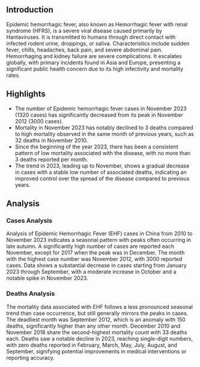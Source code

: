 ## Introduction

Epidemic hemorrhagic fever, also known as Hemorrhagic fever with renal syndrome (HFRS), is a severe viral disease caused primarily by Hantaviruses. It is transmitted to humans through direct contact with infected rodent urine, droppings, or saliva. Characteristics include sudden fever, chills, headaches, back pain, and severe abdominal pain. Hemorrhaging and kidney failure are severe complications. It escalates globally, with primary incidents found in Asia and Europe, presenting a significant public health concern due to its high infectivity and mortality rates.
## Highlights

- The number of Epidemic hemorrhagic fever cases in November 2023 (1320 cases) has significantly decreased from its peak in November 2012 (3000 cases). <br/>
- Mortality in November 2023 has notably declined to 3 deaths compared to high mortality observed in the same month of previous years, such as 32 deaths in November 2010. <br/>
- Since the beginning of the year 2023, there has been a consistent pattern of low mortality associated with the disease, with no more than 3 deaths reported per month. <br/>
- The trend in 2023, leading up to November, shows a gradual decrease in cases with a stable low number of associated deaths, indicating an improved control over the spread of the disease compared to previous years.
## Analysis

### Cases Analysis
Analysis of Epidemic Hemorrhagic Fever (EHF) cases in China from 2010 to November 2023 indicates a seasonal pattern with peaks often occurring in late autumn. A significantly high number of cases are reported each November, except for 2017 when the peak was in December. The month with the highest case number was November 2012, with 3000 reported cases. Data shows a substantial decrease in cases starting from January 2023 through September, with a moderate increase in October and a notable spike in November 2023.

### Deaths Analysis
The mortality data associated with EHF follows a less pronounced seasonal trend than case occurrence, but still generally mirrors the peaks in cases. The deadliest month was September 2012, which is an anomaly with 150 deaths, significantly higher than any other month. December 2010 and November 2018 share the second-highest mortality count with 33 deaths each. Deaths saw a notable decline in 2023, reaching single-digit numbers, with zero deaths reported in February, March, May, July, August, and September, signifying potential improvements in medical interventions or reporting accuracy.
